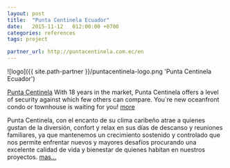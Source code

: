 ```yaml
---
layout: post
title:  "Punta Centinela Ecuador"
date:   2015-11-12   012:00:00 +0700
categories: references
tags: project

partner_url: http://puntacentinela.com.ec/en
---
```


![logo]({{ site.path-partner }}/puntacentinela-logo.png 'Punta Centinela Ecuador')

<!--more-->

[Punta Centinela](http://puntacentinela.com.ec/) 
With 18 years in the market, Punta Centinela offers a level of security against which few others can compare.  You´re new oceanfront condo or townhouse is waiting for you! [more](http://puntacentinela.com.ec/en)

Punta Centinela, con el encanto de su clima caribeño atrae a quienes gustan de la diversión, confort y relax en sus días de descanso y reuniones familiares, ya que mantenemos un crecimiento sostenido y controlado que nos permite enfrentar nuevos y mayores desafíos procurando una excelente calidad de vida y bienestar de quienes habitan en nuestros proyectos. [mas...](http://puntacentinela.com.ec/es/)